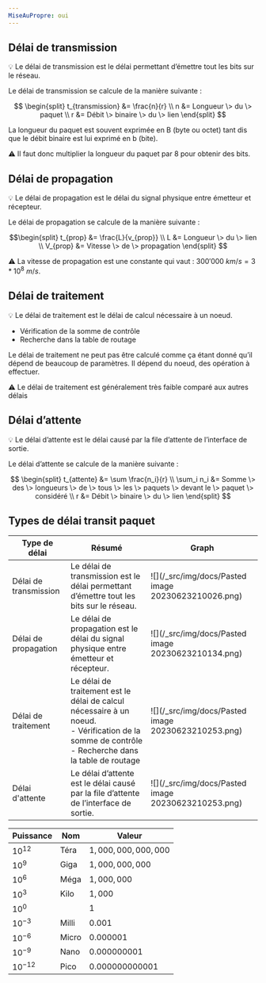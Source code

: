```yaml
---
MiseAuPropre: oui
---
```


## Délai de transmission

<aside> 💡 Le délai de transmission est le délai permettant d’émettre tout les bits sur le réseau.

</aside>

Le délai de transmission se calcule de la manière suivante :

$$ \begin{split}
t_{transmission} &= \frac{n}{r} \\ 
n &= Longueur \> du \> paquet \\ 
r &= Débit \> binaire \> du \> lien 
\end{split}
$$

La longueur du paquet est souvent exprimée en B (byte ou octet) tant dis que le débit binaire est lui exprimé en b (bite).

⚠️ Il faut donc multiplier la longueur du paquet par $8$ pour obtenir des bits.

## Délai de propagation

<aside> 💡 Le délai de propagation est le délai du signal physique entre émetteur et récepteur.

</aside>

Le délai de propagation se calcule de la manière suivante :

$$\begin{split}
t_{prop} &= \frac{L}{v_{prop}} \\ 
L &= Longueur \> du \> lien \\ 
V_{prop} &= Vitesse \> de \> propagation 
\end{split}
$$

⚠️ La vitesse de propagation est une constante qui vaut : $300'000\> km/s = 3*10^8\>m/s$.

## Délai de traitement

<aside> 💡 Le délai de traitement est le délai de calcul nécessaire à un noeud.

-   Vérification de la somme de contrôle
-   Recherche dans la table de routage </aside>

Le délai de traitement ne peut pas être calculé comme ça étant donné qu’il dépend de beaucoup de paramètres. Il dépend du noeud, des opération à effectuer.

<aside> ⚠️ Le délai de traitement est généralement très faible comparé aux autres délais</aside>

## Délai d’attente

<aside> 💡 Le délai d’attente est le délai causé par la file d’attente de l’interface de sortie.

</aside>

Le délai d’attente se calcule de la manière suivante :

$$ \begin{split}
t_{attente} &= \sum \frac{n_i}{r} \\ 
\sum_i n_i &= Somme \> des \> longueurs \> de \> tous \> les \> paquets \> devant le \> paquet \> considéré \\
r &= Débit \> binaire \> du \> lien 
\end{split}
$$

## Types de délai transit paquet

|Type de délai|Résumé|Graph|
|----|----|----|
|Délai de transmission|Le délai de transmission est le délai permettant d’émettre tout les bits sur le réseau.|![](/_src/img/docs/Pasted image 20230623210026.png)
|Délai de propagation|Le délai de propagation est le délai du signal physique entre émetteur et récepteur.|![](/_src/img/docs/Pasted image 20230623210134.png)|
|Délai de traitement|Le délai de traitement est le délai de calcul nécessaire à un noeud. <br>- Vérification de la somme de contrôle <br>- Recherche dans la table de routage|![](/_src/img/docs/Pasted image 20230623210253.png)|
|Délai d'attente|Le délai d’attente est le délai causé par la file d’attente de l’interface de sortie.|![](/_src/img/docs/Pasted image 20230623210253.png)|


|Puissance|Nom|Valeur|
|---|---|---|
|$10^{12}$|Téra|$1,000,000,000,000$|
|$10^{9}$|Giga|$1,000,000,000$|
|$10^{6}$|Méga|$1,000,000$|
|$10^{3}$|Kilo|$1,000$|
|$10^{0}$||$1$|
|$10^{-3}$|Milli|$0.001$|
|$10^{-6}$|Micro|$0.000001$|
|$10^{-9}$|Nano|$0.000000001$|
|$10^{-12}$|Pico|$0.000000000001$|


